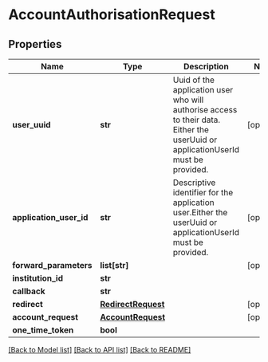 # AccountAuthorisationRequest

## Properties
Name | Type | Description | Notes
------------ | ------------- | ------------- | -------------
**user_uuid** | **str** | Uuid of the application user who will authorise access to their data. Either the userUuid or applicationUserId must be provided. | [optional] 
**application_user_id** | **str** | Descriptive identifier for the application user.Either the userUuid or applicationUserId must be provided. | [optional] 
**forward_parameters** | **list[str]** |  | [optional] 
**institution_id** | **str** |  | 
**callback** | **str** |  | 
**redirect** | [**RedirectRequest**](RedirectRequest.md) |  | [optional] 
**account_request** | [**AccountRequest**](AccountRequest.md) |  | [optional] 
**one_time_token** | **bool** |  | 

[[Back to Model list]](../README.md#documentation-for-models) [[Back to API list]](../README.md#documentation-for-api-endpoints) [[Back to README]](../README.md)


